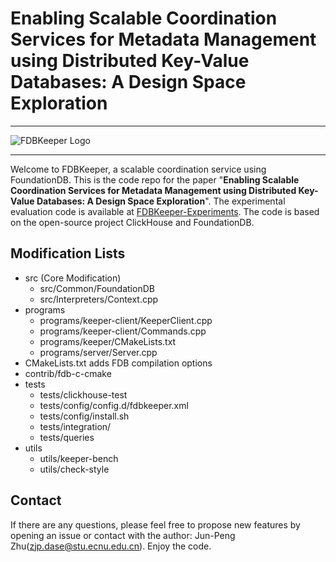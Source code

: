 # Enabling Scalable Coordination Services for Metadata Management using Distributed Key-Value Databases: A Design Space Exploration

---

![FDBKeeper Logo](https://github.com/DASE-iDDS/FDBKeeper/blob/main/logo.png)

---

Welcome to FDBKeeper, a scalable coordination service using FoundationDB. This is the code repo for the paper "**Enabling Scalable Coordination Services for Metadata Management using Distributed Key-Value Databases: A Design Space Exploration**".
The experimental evaluation code is available at [FDBKeeper-Experiments](https://github.com/DASE-iDDS/FDBKeeper-Evaluation). The code is based on the open-source project ClickHouse and FoundationDB.


## Modification Lists

* src (Core Modification)
  * src/Common/FoundationDB
  * src/Interpreters/Context.cpp
* programs
  * programs/keeper-client/KeeperClient.cpp
  * programs/keeper-client/Commands.cpp
  * programs/keeper/CMakeLists.txt
  * programs/server/Server.cpp
* CMakeLists.txt adds FDB compilation options
* contrib/fdb-c-cmake
* tests
  * tests/clickhouse-test
  * tests/config/config.d/fdbkeeper.xml
  * tests/config/install.sh
  * tests/integration/
  * tests/queries
* utils
  * utils/keeper-bench
  * utils/check-style


## Contact
If there are any questions, please feel free to propose new features by opening an issue or contact with the author: Jun-Peng Zhu(zjp.dase@stu.ecnu.edu.cn). Enjoy the code.

